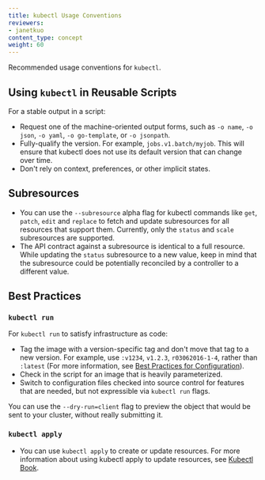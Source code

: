 ```yaml
---
title: kubectl Usage Conventions
reviewers:
- janetkuo
content_type: concept
weight: 60
---
```


<!-- overview -->
Recommended usage conventions for `kubectl`.


<!-- body -->

## Using `kubectl` in Reusable Scripts

For a stable output in a script:

* Request one of the machine-oriented output forms, such as `-o name`, `-o json`, `-o yaml`, `-o go-template`, or `-o jsonpath`.
* Fully-qualify the version. For example, `jobs.v1.batch/myjob`. This will ensure that kubectl does not use its default version that can change over time.
* Don't rely on context, preferences, or other implicit states.

## Subresources

* You can use the `--subresource` alpha flag for kubectl commands like `get`, `patch`,
`edit` and `replace` to fetch and update subresources for all resources that
support them. Currently, only the `status` and `scale` subresources are supported.
* The API contract against a subresource is identical to a full resource. While updating the
`status` subresource to a new value, keep in mind that the subresource could be potentially
reconciled by a controller to a different value.


## Best Practices

### `kubectl run`

For `kubectl run` to satisfy infrastructure as code:

* Tag the image with a version-specific tag and don't move that tag to a new version. For example, use `:v1234`, `v1.2.3`, `r03062016-1-4`, rather than `:latest` (For more information, see [Best Practices for Configuration](/docs/kubernetes/en/concepts/configuration/overview/#container-images)).
* Check in the script for an image that is heavily parameterized.
* Switch to configuration files checked into source control for features that are needed, but not expressible via `kubectl run` flags.

You can use the `--dry-run=client` flag to preview the object that would be sent to your cluster, without really submitting it.

### `kubectl apply`

* You can use `kubectl apply` to create or update resources. For more information about using kubectl apply to update resources, see [Kubectl Book](https://kubectl.docs.kubernetes.io).


